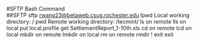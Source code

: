 #SFTP Bash Command	
##SFTP
	sftp rwang23@betaweb.csug.rochester.edu
	lpwd   Local working directory: /
	pwd    Remote working directory: /tecmint/
	ls     on remote
	lls    on local
	put    local.profile
	get     SettlementReport_1-10th.xls
	cd      on remote
	lcd     on local
	mkdir   on remote
	lmkdir  on local
	rm      on remote
	rmdir
	!
	exit    exit
